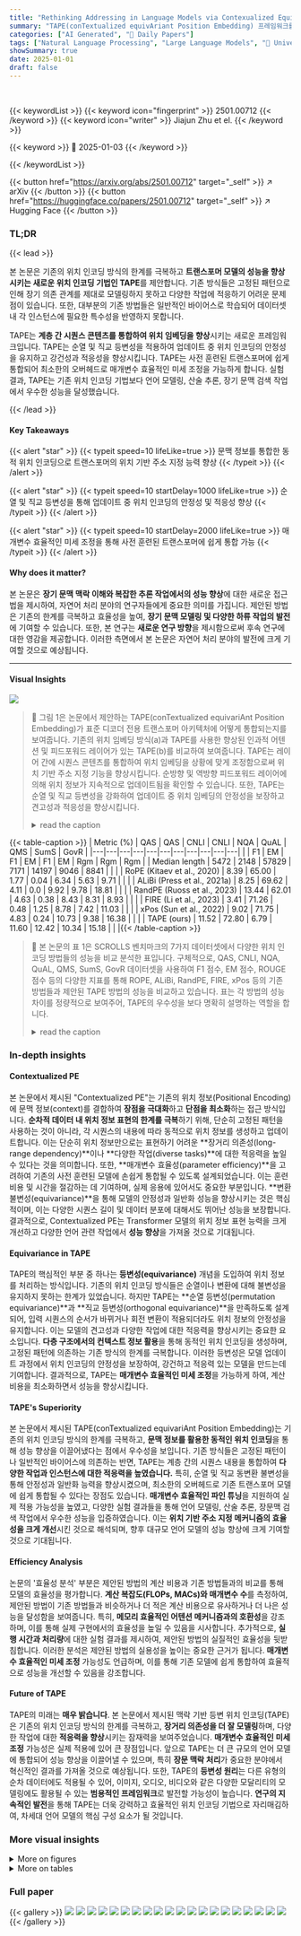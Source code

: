 ```yaml
---
title: "Rethinking Addressing in Language Models via Contexualized Equivariant Positional Encoding"
summary: "TAPE(conTextualized equivAriant Position Embedding) 프레임워크를 통해 문맥 정보를 활용한 동적 위치 인코딩으로 트랜스포머의 위치 기반 주소 지정 성능을 향상시켰습니다."
categories: ["AI Generated", "🤗 Daily Papers"]
tags: ["Natural Language Processing", "Large Language Models", "🏢 University of Texas at Austin",]
showSummary: true
date: 2025-01-01
draft: false
---
```


<br>

{{< keywordList >}}
{{< keyword icon="fingerprint" >}} 2501.00712 {{< /keyword >}}
{{< keyword icon="writer" >}} Jiajun Zhu et el. {{< /keyword >}}
 
{{< keyword >}} 🤗 2025-01-03 {{< /keyword >}}
 
{{< /keywordList >}}

{{< button href="https://arxiv.org/abs/2501.00712" target="_self" >}}
↗ arXiv
{{< /button >}}
{{< button href="https://huggingface.co/papers/2501.00712" target="_self" >}}
↗ Hugging Face
{{< /button >}}




### TL;DR


{{< lead >}}

본 논문은 기존의 위치 인코딩 방식의 한계를 극복하고 **트랜스포머 모델의 성능을 향상시키는 새로운 위치 인코딩 기법인 TAPE**를 제안합니다. 기존 방식들은 고정된 패턴으로 인해 장기 의존 관계를 제대로 모델링하지 못하고 다양한 작업에 적응하기 어려운 문제점이 있습니다. 또한, 대부분의 기존 방법들은 일반적인 바이어스로 학습되어 데이터셋 내 각 인스턴스에 필요한 특수성을 반영하지 못합니다.



TAPE는 **계층 간 시퀀스 콘텐츠를 통합하여 위치 임베딩을 향상**시키는 새로운 프레임워크입니다. TAPE는 순열 및 직교 등변성을 적용하여 업데이트 중 위치 인코딩의 안정성을 유지하고 강건성과 적응성을 향상시킵니다. TAPE는 사전 훈련된 트랜스포머에 쉽게 통합되어 최소한의 오버헤드로 매개변수 효율적인 미세 조정을 가능하게 합니다. 실험 결과, TAPE는 기존 위치 인코딩 기법보다 언어 모델링, 산술 추론, 장기 문맥 검색 작업에서 우수한 성능을 달성했습니다.

{{< /lead >}}


#### Key Takeaways

{{< alert "star" >}}
{{< typeit speed=10 lifeLike=true >}} 문맥 정보를 통합한 동적 위치 인코딩으로 트랜스포머의 위치 기반 주소 지정 능력 향상 {{< /typeit >}}
{{< /alert >}}

{{< alert "star" >}}
{{< typeit speed=10 startDelay=1000 lifeLike=true >}} 순열 및 직교 등변성을 통해 업데이트 중 위치 인코딩의 안정성 및 적응성 향상 {{< /typeit >}}
{{< /alert >}}

{{< alert "star" >}}
{{< typeit speed=10 startDelay=2000 lifeLike=true >}} 매개변수 효율적인 미세 조정을 통해 사전 훈련된 트랜스포머에 쉽게 통합 가능 {{< /typeit >}}
{{< /alert >}}

#### Why does it matter?
본 논문은 **장기 문맥 맥락 이해와 복잡한 추론 작업에서의 성능 향상**에 대한 새로운 접근법을 제시하여, 자연어 처리 분야의 연구자들에게 중요한 의미를 가집니다. 제안된 방법은 기존의 한계를 극복하고 효율성을 높여, **장기 문맥 모델링 및 다양한 하류 작업의 발전**에 기여할 수 있습니다. 또한, 본 연구는 **새로운 연구 방향**을 제시함으로써 후속 연구에 대한 영감을 제공합니다. 이러한 측면에서 본 논문은 자연어 처리 분야의 발전에 크게 기여할 것으로 예상됩니다.

------
#### Visual Insights



![](https://arxiv.org/html/2501.00712/x1.png)

> 🔼 그림 1은 논문에서 제안하는 TAPE(conTextualized equivariAnt Position Embedding)가 표준 디코더 전용 트랜스포머 아키텍처에 어떻게 통합되는지를 보여줍니다. 기존의 위치 임베딩 방식(a)과 TAPE를 사용한 향상된 인과적 어텐션 및 피드포워드 레이어가 있는 TAPE(b)를 비교하여 보여줍니다. TAPE는 레이어 간에 시퀀스 콘텐츠를 통합하여 위치 임베딩을 상황에 맞게 조정함으로써 위치 기반 주소 지정 기능을 향상시킵니다. 순방향 및 역방향 피드포워드 레이어에 의해 위치 정보가 지속적으로 업데이트됨을 확인할 수 있습니다.  또한,  TAPE는 순열 및 직교 등변성을 강화하여 업데이트 중 위치 임베딩의 안정성을 보장하고 견고성과 적응성을 향상시킵니다.
> <details>
> <summary>read the caption</summary>
> Figure 1: Overview of our proposed TAPE in standard decoder-only Transformer architecture.
> </details>





{{< table-caption >}}
| Metric (%) | QAS | QAS | CNLI | CNLI | NQA | QuAL | QMS | SumS | GovR |
|---|---|---|---|---|---|---|---|---|---|---|
|  | F1 | EM | F1 | EM | F1 | EM | Rgm | Rgm | Rgm |
| Median length | 5472 | 2148 | 57829 | 7171 | 14197 | 9046 | 8841 |  |  |
| RoPE (Kitaev et al., 2020) | 8.39 | 65.00 | 1.77 | 0.04 | 6.34 | 5.63 | 9.71 |  |  |
| ALiBi (Press et al., 2021a) | 8.25 | 69.62 | 4.11 | 0.0 | 9.92 | 9.78 | 18.81 |  |  |
| RandPE (Ruoss et al., 2023) | 13.44 | 62.01 | 4.63 | 0.38 | 8.43 | 8.31 | 8.93 |  |  |
| FIRE (Li et al., 2023) | 3.41 | 71.26 | 0.48 | 1.25 | 8.78 | 7.42 | 11.03 |  |  |
| xPos (Sun et al., 2022) | 9.02 | 71.75 | 4.83 | 0.24 | 10.73 | 9.38 | 16.38 |  |  |
| TAPE (ours) | 11.52 | 72.80 | 6.79 | 11.60 | 12.42 | 10.34 | 15.18 |  |  |{{< /table-caption >}}

> 🔼 본 논문의 표 1은 SCROLLS 벤치마크의 7가지 데이터셋에서 다양한 위치 인코딩 방법들의 성능을 비교 분석한 표입니다.  구체적으로, QAS, CNLI, NQA, QuAL, QMS, SumS, GovR 데이터셋을 사용하여 F1 점수, EM 점수, ROUGE 점수 등의 다양한 지표를 통해 ROPE, ALiBi, RandPE, FIRE, xPos 등의 기존 방법들과 제안된 TAPE 방법의 성능을 비교하고 있습니다.  표는 각 방법의 성능 차이를 정량적으로 보여주어, TAPE의 우수성을 보다 명확히 설명하는 역할을 합니다.
> <details>
> <summary>read the caption</summary>
> Table 1: Performance comparison on seven datasets from SCROLLS benchmark.
> </details>





### In-depth insights


#### Contextualized PE
본 논문에서 제시된 "Contextualized PE"는 기존의 위치 정보(Positional Encoding)에 문맥 정보(context)를 결합하여 **장점을 극대화**하고 **단점을 최소화**하는 접근 방식입니다.  **순차적 데이터 내 위치 정보 표현의 한계를 극복**하기 위해, 단순히 고정된 패턴을 사용하는 것이 아니라, 각 시퀀스의 내용에 따라 동적으로 위치 정보를 생성하고 업데이트합니다. 이는 단순히 위치 정보만으로는 표현하기 어려운 **장거리 의존성(long-range dependency)**이나 **다양한 작업(diverse tasks)**에 대한 적응력을 높일 수 있다는 것을 의미합니다. 또한, **매개변수 효율성(parameter efficiency)**을 고려하여 기존의 사전 훈련된 모델에 손쉽게 통합될 수 있도록 설계되었습니다.  이는 훈련 비용 및 시간을 절감하는 데 기여하며, 실제 응용에 있어서도 중요한 부분입니다.  **변환 불변성(equivariance)**을 통해 모델의 안정성과 일반화 성능을 향상시키는 것은 핵심적이며,  이는 다양한 시퀀스 길이 및 데이터 분포에 대해서도 뛰어난 성능을 보장합니다.  결과적으로, Contextualized PE는 Transformer 모델의 위치 정보 표현 능력을 크게 개선하고 다양한 언어 관련 작업에서 **성능 향상**을 가져올 것으로 기대됩니다.

#### Equivariance in TAPE
TAPE의 핵심적인 부분 중 하나는 **등변성(equivariance)** 개념을 도입하여 위치 정보를 처리하는 방식입니다.  기존의 위치 인코딩 방식들은 순열이나 변환에 대해 불변성을 유지하지 못하는 한계가 있었습니다. 하지만 TAPE는 **순열 등변성(permutation equivariance)**과 **직교 등변성(orthogonal equivariance)**을 만족하도록 설계되어, 입력 시퀀스의 순서가 바뀌거나 회전 변환이 적용되더라도 위치 정보의 안정성을 유지합니다. 이는 모델의 견고성과 다양한 작업에 대한 적응력을 향상시키는 중요한 요소입니다.  **다층 구조에서의 컨텍스트 정보 활용**을 통해 동적인 위치 인코딩을 생성하며, 고정된 패턴에 의존하는 기존 방식의 한계를 극복합니다. 이러한 등변성은 모델 업데이트 과정에서 위치 인코딩의 안정성을 보장하여, 강건하고 적응력 있는 모델을 만드는데 기여합니다.  결과적으로, TAPE는 **매개변수 효율적인 미세 조정**을 가능하게 하여, 계산 비용을 최소화하면서 성능을 향상시킵니다.

#### TAPE's Superiority
본 논문에서 제시된 TAPE(conTextualized equivariAnt Position Embedding)는 기존의 위치 인코딩 방식의 한계를 극복하고, **문맥 정보를 활용한 동적인 위치 인코딩**을 통해 성능 향상을 이끌어냈다는 점에서 우수성을 보입니다.  기존 방식들은 고정된 패턴이나 일반적인 바이어스에 의존하는 반면, TAPE는 계층 간의 시퀀스 내용을 통합하여 **다양한 작업과 인스턴스에 대한 적응력을 높였습니다.**  특히, 순열 및 직교 동변환 불변성을 통해 안정성과 일반화 능력을 향상시켰으며, 최소한의 오버헤드로 기존 트랜스포머 모델에 쉽게 통합될 수 있다는 장점도 있습니다.  **매개변수 효율적인 파인 튜닝**을 지원하여 실제 적용 가능성을 높였고, 다양한 실험 결과들을 통해 언어 모델링, 산술 추론, 장문맥 검색 작업에서 우수한 성능을 입증하였습니다.  이는 **위치 기반 주소 지정 메커니즘의 효율성을 크게 개선**시킨 것으로 해석되며, 향후 대규모 언어 모델의 성능 향상에 크게 기여할 것으로 기대됩니다.

#### Efficiency Analysis
논문의 '효율성 분석' 부분은 제안된 방법의 계산 비용과 기존 방법들과의 비교를 통해 모델의 효율성을 평가합니다. **계산 복잡도(FLOPs, MACs)와 매개변수 수**를 측정하여, 제안된 방법이 기존 방법들과 비슷하거나 더 적은 계산 비용으로 유사하거나 더 나은 성능을 달성함을 보여줍니다. 특히, **메모리 효율적인 어텐션 메커니즘과의 호환성**을 강조하며, 이를 통해 실제 구현에서의 효율성을 높일 수 있음을 시사합니다. 추가적으로, **실행 시간과 처리량**에 대한 실험 결과를 제시하여, 제안된 방법의 실질적인 효율성을 뒷받침합니다. 이러한 분석은 제안된 방법의 실용성을 높이는 중요한 근거가 됩니다.  **매개변수 효율적인 미세 조정** 가능성도 언급하며, 이를 통해 기존 모델에 쉽게 통합하여 효율적으로 성능을 개선할 수 있음을 강조합니다.

#### Future of TAPE
TAPE의 미래는 **매우 밝습니다**.  본 논문에서 제시된 맥락 기반 등변 위치 인코딩(TAPE)은 기존의 위치 인코딩 방식의 한계를 극복하고, **장거리 의존성을 더 잘 모델링**하며, 다양한 작업에 대한 **적응력을 향상**시키는 잠재력을 보여주었습니다.  **매개변수 효율적인 미세 조정** 가능성은 실제 적용에 있어 큰 장점입니다. 앞으로 TAPE는 더 큰 규모의 언어 모델에 통합되어 성능 향상을 이끌어낼 수 있으며, 특히 **장문 맥락 처리**가 중요한 분야에서 혁신적인 결과를 가져올 것으로 예상됩니다.  또한, TAPE의 **등변성 원리**는 다른 유형의 순차 데이터에도 적용될 수 있어, 이미지, 오디오, 비디오와 같은 다양한 모달리티의 모델링에도 활용될 수 있는 **범용적인 프레임워크**로 발전할 가능성이 높습니다.  **연구의 지속적인 발전**을 통해 TAPE는 더욱 강력하고 효율적인 위치 인코딩 기법으로 자리매김하여, 차세대 언어 모델의 핵심 구성 요소가 될 것입니다.


### More visual insights

<details>
<summary>More on figures
</summary>


![](https://arxiv.org/html/2501.00712/x2.png)

> 🔼 그림 2는 서로 다른 위치 인코딩 방법(RoPE, RandPE, NoPE, FIRE, TAPE)을 사용하여 2배 길이의 문맥 길이에서 덧셈 문제에 대한 정확도를 비교한 열 지도를 보여줍니다. 모델은 최대 길이 40의 시퀀스로 학습되었고, 최대 길이 80의 시퀀스로 테스트되었습니다. 열 지도의 평균 정확도는 RoPE, RandPE, NoPE, FIRE, TAPE에 대해 각각 26.32%, 26.56%, 22.45%, 26.98%, 32.82%입니다. 이는 TAPE가 더 긴 시퀀스에 대해서도 우수한 일반화 성능을 보임을 시사합니다.
> <details>
> <summary>read the caption</summary>
> Figure 2: Accuracy on addition task between different methods on 2×\times× context length. Models are trained on sequence with length up to 40 while test on sequence with length up to 80. The average accuracy across the heatmap is 26.32%, 26.56%, 22.45%, 26.98% and 32.82% respectively for RoPE, RandPE, NoPE, FIRE and TAPE.
> </details>



![](https://arxiv.org/html/2501.00712/x3.png)

> 🔼 그림 3은 Llama2 7B 모델에 다양한 미세 조정 방법을 적용했을 때, 문맥 길이가 1k에서 8k로 증가함에 따라 패스키 검색 정확도가 어떻게 변하는지 보여줍니다.  다양한 미세 조정 기법(LoRA, LongLoRA, Theta Scaling, TAPE)의 성능을 비교하여, 각 기법이 문맥 길이 변화에 따른 검색 성능에 미치는 영향을 시각적으로 나타냅니다.  이를 통해 어떤 미세조정 방법이 긴 문맥에서의 패스키 검색에 가장 효과적인지 확인할 수 있습니다.
> <details>
> <summary>read the caption</summary>
> Figure 3: Accuracy on passkey retrieval from 1k to 8k context length between Llama2 7B with different fine-tuning methods.
> </details>



![](https://arxiv.org/html/2501.00712/x4.png)

> 🔼 그림 4는 TAPE의 동작을 시각적으로 보여줍니다. 채널 차원은 단순화를 위해 생략되었으며, 모든 연산은 채널별로 수행될 수 있습니다. 어텐션 레이어에서 입력 토큰 임베딩은 N×B의 형태를 가지며, 위치 임베딩은 N×L×R의 형태를 가집니다. 피드포워드 레이어의 경우, 연산이 위치별로 수행되므로 N 차원은 생략됩니다. 그 결과, 입력 토큰 임베딩은 B(또는 B×1)의 형태를 가지며, 위치 임베딩은 L×R의 형태를 가집니다.
> <details>
> <summary>read the caption</summary>
> Figure 4: Visualization of TAPE’s operations. The channel dimension is omitted for simplicity as all operations can be channel-wise. In the attention layer, the input token embeddings have a shape of N×B𝑁𝐵N\times Bitalic_N × italic_B, and the position embeddings have a shape of N×L×R𝑁𝐿𝑅N\times L\times Ritalic_N × italic_L × italic_R. For the feed-forward layer, the N𝑁Nitalic_N dimension is omitted as its operations are position-wise. The input token embeddings then have a shape of B𝐵Bitalic_B (or B×1𝐵1B\times 1italic_B × 1), and the position embeddings have a shape of L×R𝐿𝑅L\times Ritalic_L × italic_R.
> </details>



![](https://arxiv.org/html/2501.00712/x5.png)

> 🔼 그림 5는 길이 20으로 학습된 덧셈 문제에 대한 정확도를 보여줍니다. 테스트는 문맥 길이가 2배인 데이터셋을 사용하여 진행되었습니다.  히트맵의 평균 정확도는 RoPE, RandPE, FIRE 및 TAPE에 대해 각각 26.12%, 26.12%, 39.44%, 41.42%입니다.  즉, TAPE 모델이 다른 세 가지 방법보다 덧셈 문제 풀이 정확도가 더 높음을 보여줍니다.  특히, FIRE 및 TAPE는 긴 문맥을 다루는 데 상당히 효과적임을 시사합니다.
> <details>
> <summary>read the caption</summary>
> Figure 5: Accuracy on addition task trained with length 20 test on 2×\times× context length. The average accuracy across the heatmap is 26.12%, 26.12%, 39.44% and 41.42% respectively for RoPE, RandPE, FIRE and TAPE.
> </details>



![](https://arxiv.org/html/2501.00712/x6.png)

> 🔼 그림 6은 맥락 길이가 두 배인 덧셈 문제에 대한 정확도를 보여줍니다.  각 모델의 평균 정확도는 FIRE의 경우 26.98%, TAPE의 경우 32.82%, TAPE + YaRN의 경우 33.92% 입니다. 이 그래프는 서로 다른 모델들이 다양한 길이의 덧셈 문제에 대해 어떻게 다른 성능을 보이는지 시각적으로 보여줍니다. 특히, TAPE와 TAPE + YaRN의 우수한 성능을 강조합니다.
> <details>
> <summary>read the caption</summary>
> Figure 6: Accuracy on addition task on 2×\times× context length. The average accuracy is 26.98%, 32.82% and 33.92% respectively for FIRE, TAPE and TAPE + YaRN.
> </details>



![](https://arxiv.org/html/2501.00712/extracted/6105208/fig/vis_dp.png)

> 🔼 그림은 TAPE와 RoPE의 위치 임베딩의 점곱 패턴을 보여줍니다.  TAPE는 긴 범위의 토큰 간 관계에 더 고르게 주의를 기울이는 반면, RoPE는 토큰의 국지적인 관계에 더 집중하는 것을 보여줍니다. TAPE의 점곱 패턴은 깊이가 깊어짐에 따라 대각선 패턴이 감소하고, 격자와 같은 패턴이 형성되는 것을 보여줍니다. 이는 모델이 먼 토큰에 구조적이고 주기적인 방식으로 더 집중하기 시작함을 시사합니다.
> <details>
> <summary>read the caption</summary>
> (a)  Dot-product patterns of positional embeddings of TAPE and RoPE.
> </details>



![](https://arxiv.org/html/2501.00712/extracted/6105208/fig/vis_attn_diff.png)

> 🔼 그림은 TAPE와 RoPE의 어텐션 패턴 차이를 보여줍니다. TAPE는 긴 범위의 토큰에도 고르게 주의를 기울이는 반면, RoPE는 대각선 패턴에 집중하여 지역적인 어텐션을 강조합니다. TAPE의 경우, 깊이가 깊어짐에 따라 대각선 패턴이 줄어들고, 멀리 떨어진 토큰에 대한 주의가 체계적으로 증가합니다.
> <details>
> <summary>read the caption</summary>
> (b)  Difference between TAPE and RoPE
> </details>



![](https://arxiv.org/html/2501.00712/x7.png)

> 🔼 그림 7은 위치 정보 임베딩의 내적 패턴과 그에 따른 어텐션 차이를 TAPE와 RoPE 방법론 측면에서 비교한 것입니다. (a)는 TAPE가 상대적으로 작은 동적 범위를 가진 주변 토큰에 대한 체계적인 어텐션을 보여주는 반면, RoPE는 뚜렷한 검은색 영역을 가진 대각선 패턴이 매우 두드러지는 것을 보여줍니다. (b)는 TAPE가 자기 토큰에 대한 과도한 어텐션을 피하면서 장거리 토큰에 효과적으로 어텐션을 집중시키는 반면 RoPE는 그렇지 않다는 것을 보여줍니다.
> <details>
> <summary>read the caption</summary>
> Figure 7: Comparison of TAPE and RoPE methods in terms of positional embedding dot-product patterns and their resulting attention differences. (a) TAPE demonstrates a systematic attention to surrounding tokens with relatively small dynamic ranges, whereas RoPE exhibits a highly significant diagonal pattern with distinctively black regions. (b) TAPE effectively attends to longer-range tokens, avoiding excessive attention to the self-token, in contrast to RoPE.
> </details>



</details>




<details>
<summary>More on tables
</summary>


{{< table-caption >}}
| Method | Proof-pile 1024 | Proof-pile 2048 | Proof-pile 4096 | Proof-pile 8192 | PG19 1024 | PG19 2048 | PG19 4096 | PG19 8192 |
|---|---|---|---|---|---|---|---|---|
| LoRA | 3.828 | 3.369 | 3.064 | 2.867 | 9.791 | 9.098 | 8.572 | 8.199 |
| LongLoRA | 3.918 | 3.455 | 3.153 | 2.956 | 9.989 | 9.376 | 8.948 | 8.645 |
| Theta Scaling | 3.864 | 3.415 | 3.121 | 2.934 | 9.257 | 8.640 | 8.241 | 7.999 |
| TAPE | 3.641 | 3.196 | 2.901 | 2.708 | 8.226 | 7.642 | 7.278 | 7.063 |{{< /table-caption >}}
> 🔼 표 2는 다양한 문맥 길이에 따른 perplexity 평가 결과를 보여줍니다.  다양한 길이의 시퀀스에 대해 여러 모델의 perplexity 값을 비교하여 모델의 긴 문맥 처리 성능을 평가합니다.  구체적으로는  Proof-pile 과 PG19 데이터셋의 1024, 2048, 4096, 8192 토큰 길이에 대한 perplexity 수치를 보여줍니다.
> <details>
> <summary>read the caption</summary>
> Table 2: Evaluation on perplexity across different context lengths.
> </details>

{{< table-caption >}}
| Method | TAPE | RoPE | FIRE | T5's relative bias |
|---|---|---|---|---|
| FLOPS (G) | 365.65 | 321.10 | 331.97 | 321.10 |
| MACs (G) | 180.69 | 160.46 | 165.69 | 160.46 |
| Params. (M) | 155.33 | 154.89 | 154.90 | 154.90 |{{< /table-caption >}}
> 🔼 본 표는 서로 다른 위치 인코딩 방식을 사용하는 모델들의 FLOPS, MACs 및 파라미터 수를 비교하여 효율성을 분석한 결과를 보여줍니다.  TAPE, ROPE, FIRE 및 T5의 상대적 편향 등 다양한 위치 인코딩 기법을 적용한 모델들의 성능을 계산량 측면에서 비교 분석합니다.  이를 통해 TAPE 모델의 효율성을 기존 방법들과 비교하여 확인할 수 있습니다.
> <details>
> <summary>read the caption</summary>
> Table 3: Comparison of FLOPS, MACs, and the number of parameters for models with different position embeddings.
> </details>

{{< table-caption >}}
| Method | TAPE w/ Fusion | TAPE w/o Fusion | RoPE | FIRE | T5's relative bias |
|---|---|---|---|---|---| 
| Time (×10⁻⁴) | 2.56 | 5.63 | 2.08 | 5.56 | 6.90 |
| Throughput | 3910 | 1775 | 4810 | 1799 | 1449 |
| Flash Attention | ✓ | ✓ | ✓ | ✗ | ✗ |{{< /table-caption >}}
> 🔼 표 4는 시스템 성능 측정 결과를 보여줍니다.  '시간' 행은 100회의 추론 단계에 걸친 평균 실행 시간을, '처리량' 행은 초당 반복 횟수를 나타냅니다. 이 표는 TAPE, RoPE, FIRE 및 T5의 상대적 편향을 가진 모델의 성능을 비교 분석하여 효율성을 평가하는 데 사용됩니다.
> <details>
> <summary>read the caption</summary>
> Table 4: System measurement. We report execution time per step in the Time row and iteration per second in the Throughput row. The values are averaged over 100 inference steps.
> </details>

{{< table-caption >}}
| Method | Setting | 
|---|---| 
| Arithmetic (§4.1) | Sequence length: 80 | 
|  | Batch size: 512 | 
|  | Number of iterations: 20k | 
|  | Attention dropout prob.: 0.0 | 
|  | Optimizer: AdamW | 
|  | Learning rate: 1e-4 | 
| C4 Pre-training (§4.2) | Sequence length: 1024 | 
|  | Batch size: 512 | 
|  | Number of iterations: 10k | 
|  | Attention dropout prob.: 0.0 | 
|  | Optimizer: AdamW | 
|  | Learning rate: 1e-4 | 
| SCROLLS (§4.2) | Sequence length: 1024 | 
|  | Batch size: 64 | 
|  | Number of iterations: 1k | 
|  | Attention dropout prob.: 0.0 | 
|  | Optimizer: AdamW | 
|  | Learning rate: 1e-5 | 
| Context Extension (§4.3) | Sequence length: 8096 | 
|  | Batch size: 64 | 
|  | Number of iterations: 1k | 
|  | Attention dropout prob.: 0.0 | 
|  | Optimizer: AdamW | 
|  | Learning rate: 2e-5 | {{< /table-caption >}}
> 🔼 표 5는 논문의 실험에서 사용된 언어 모델 사전 학습 및 미세 조정에 대한 교육 설정을 보여줍니다. 표에는 각 실험 설정에 대한 시퀀스 길이, 배치 크기, 반복 횟수, 어텐션 드롭아웃 확률, 최적화기, 학습률 등의 세부 정보가 포함되어 있습니다. 사전 학습 및 미세 조정 모두에 대해 세 가지 실험 설정이 있습니다. 이 표는 논문의 실험 부분을 이해하는 데 중요한 역할을 합니다.
> <details>
> <summary>read the caption</summary>
> Table 5: Training recipe for language model pre-training and fine-tuning in experiments.
> </details>

{{< table-caption >}}
| Architecture | Perplexity |
|---|---|---|---|---|
| **Attention** | **Feed Forward** | **128** | **256** | **512** | **1024** |
| ✗ | ✗ | 139.2 | 92.8 | 69.3 | 57.2 |
| ✗ | ✓ | 143.3 | 95.0 | 70.7 | 58.4 |
| ✓ | ✗ | 142.7 | 94.3 | 70.1 | 57.6 |
| ✓ | ✓ | 132.0 | 86.6 | 63.9 | 52.2 |
| **Rotation Equivariance** | **Tensorial Embedding** |  |  |  |  |
| ✗ | ✗ | 140.7 | 92.1 | 68.2 | 56.2 |
| ✓ | ✗ | 138.4 | 91.3 | 67.8 | 55.7 |
| ✗ | ✓ | 132.9 | 87.8 | 65.4 | 54.1 |
| ✓ | ✓ | 132.0 | 86.6 | 63.9 | 52.2 |{{< /table-caption >}}
> 🔼 표 6은 TAPE 아키텍처에 대한 ablation 연구 결과를 보여줍니다.  다양한 시퀀스 길이에 대해 사전 훈련된 모델의 perplexity를 GitHub 테스트 세트에서 평가했습니다.  구체적으로, 어텐션 레이어와 MLP 레이어의 아키텍처 디자인, 회전 등변성(rotation equivariance), 텐서 임베딩(tensorial embedding)의 세 가지 측면에 대한 ablation 실험을 수행하여 각 요소가 모델 성능에 미치는 영향을 분석했습니다.  표에는 각 ablation 설정에 대한 perplexity 값이 다양한 시퀀스 길이에 대해 제시되어 있으며, 이를 통해 TAPE 아키텍처의 각 구성 요소의 중요성을 정량적으로 확인할 수 있습니다.
> <details>
> <summary>read the caption</summary>
> Table 6: Ablation study on TAPE architecture. We evalute pre-trained models’ perplexity across varying sequence lengths on the GitHub test set.
> </details>

{{< table-caption >}}
| **TAPE** | **Perplexity** |  |  |  |  |
|---|---|---|---|---|---| 
| **Added Params. (M)** | **$I$** | **128** | **256** | **512** | **1024** |
| 0.11 | 12 | 133.2 | 87.9 | 65.2 | 53.6 |
| 0.22 | 24 | 133.0 | 86.1 | 63.2 | 51.8 |
| 0.44 | 48 | 132.0 | 86.6 | 63.9 | 52.2 |
| 0.88 | 96 | 133.2 | 87.5 | 64.5 | 52.7 |
| 1.76 | 192 | 133.0 | 87.3 | 64.5 | 53.0 |{{< /table-caption >}}
> 🔼 표 7은 TAPE의 하이퍼파라미터 I의 영향을 평가하기 위한 실험 결과를 보여줍니다.  다양한 길이의 시퀀스에 대해 사전 훈련된 모델의 perplexity를 GitHub 테스트 세트에서 측정하였습니다.  이 표는 하이퍼파라미터 I의 값을 변경했을 때 perplexity에 어떤 영향이 있는지 보여줌으로써 최적의 I 값을 찾는 데 도움이 됩니다.  결과적으로, I의 값은 모델 성능에 미치는 영향이 제한적이지만 2H 에서 4H 사이의 값이 성능에 더 나은 결과를 가져오는 경향을 보여줍니다.
> <details>
> <summary>read the caption</summary>
> Table 7: Ablation study on TAPE hyperparameter I𝐼Iitalic_I. We evalute pre-trained models’ perplexity across varying sequence lengths on the GitHub test set.
> </details>

{{< table-caption >}}
| Atten. Diff. (<math>\times 10^{-2}</math>) | Add Tokens |  |  |  | Shift IDs |  |  |  |  |
|---|---|---|---|---|---|---|---|---|---| 
|  | Layer 1 | Layer 2 | Layer 4 | Layer 8 | Layer 1 | Layer 2 | Layer 4 | Layer 8 |
|---|---|---|---|---|---|---|---|---|---|
| RoPE | 8.93 | 8.51 | 12.29 | 11.46 | 0.01 | 0.02 | 0.02 | 0.03 |
| TAPE | 9.08 | 11.24 | 12.23 | 13.78 | 0.01 | 0.02 | 0.04 | 0.04 |
| w/o EQ | 11.30 | 11.38 | 13.32 | 14.55 | 0.01 | 0.24 | 0.37 | 0.51 |{{< /table-caption >}}
> 🔼 표 8은 위치 이동에 따른 RoPE, TAPE 및 동변환 없는 TAPE의 비교를 보여줍니다.  위치 이동 방법은 두 가지로, 세 개의 [BOS] 토큰 추가 및 시작 위치 ID를 3으로 설정하는 방법입니다. 이 표는 두 가지 위치 이동 방법에 대해 각 층에서 어텐션 가중치(위쪽)와 위치 임베딩 내적(아래쪽)의 차이를 보여줍니다.
> <details>
> <summary>read the caption</summary>
> Table 8: Comparison of RoPE, TAPE, and TAPE without equivariance (w/o EQ) under positional shifts. The table shows differences in attention weights (top) and positional embedding dot products (bottom) across layers for two shift methods: adding three [BOS] tokens (“Add Tokens”) and starting position IDs at 3 (“Shift IDs”).
> </details>

{{< table-caption >}}
| PE Dot Prod. | Diff. (%) | Add Tokens |  |  |  |  | Shift IDs |  |  |  |  |
|---|---|---|---|---|---|---|---|---|---|---|---|---|
|  |  | Layer 1 | Layer 2 | Layer 4 | Layer 8 | Layer 1 | Layer 2 | Layer 4 | Layer 8 |
|---|---|---|---|---|---|---|---|---|---|---|---|---|
| RoPE | 0.03 | 0.03 | 0.03 | 0.03 | 0.03 | 0.03 | 0.03 | 0.03 | 0.03 |
| TAPE | 0.03 | 0.37 | 2.75 | 6.62 | 0.03 | 0.02 | 0.03 | 0.04 |
| w/o EQ | 0.03 | 2.29 | 3.34 | 6.37 | 0.03 | 0.54 | 0.44 | 0.86 |{{< /table-caption >}}
> 🔼 표 9는 다양한 방법들을 사용하여 측정된 여러 벤치마크에 대한 정확도를 백분율로 나타낸 것입니다.  MMLU(Massive Multitask Language Understanding) 및 ARC(AI2 Reasoning Challenge) 벤치마크의 하위 벤치마크(인문학, 사회과학, STEM, 기타, ARC Challenge, ARC Easy) 별로 LoRA, LongLoRA, ThetaScaling, TAPE의 정확도를 비교하여 보여줍니다. 이 표는 TAPE 모델의 성능을 다른 기존 방법들과 비교 분석하는 데 사용됩니다.
> <details>
> <summary>read the caption</summary>
> Table 9: Accuracy in Percentage Across Methods and Benchmarks
> </details>

{{< table-caption >}}
| Method | Humanities | Social Sciences | STEM | Other | ARC Challenge | ARC Easy |
|---|---|---|---|---|---|---|
| LoRA | 39.09 ± 0.69 | 46.47 ± 0.88 | 33.65 ± 0.83 | 45.83 ± 0.89 | 45.31 ± 1.45 | 74.28 ± 0.90 |
| LongLoRA | 37.53 ± 0.69 | 43.55 ± 0.88 | 32.54 ± 0.83 | 43.84 ± 0.88 | 45.31 ± 1.45 | 74.16 ± 0.90 |
| ThetaScaling | 37.45 ± 0.69 | 43.16 ± 0.88 | 33.05 ± 0.83 | 44.64 ± 0.88 | 45.65 ± 1.46 | 74.24 ± 0.90 |
| TAPE | 37.96 ± 0.69 | 45.40 ± 0.88 | 33.27 ± 0.83 | 45.06 ± 0.88 | 46.25 ± 1.46 | 74.16 ± 0.90 |{{< /table-caption >}}
> 🔼 본 표는 QuALITY 데이터셋의 두 질문에 대해 다양한 positional encoding 방법(TAPE, RoPE, xPos, RandPE, ALiBi)의 답변을 비교 분석한 결과를 보여줍니다. 각 방법의 정답 여부(EM)를 표시하여, TAPE의 성능 우수성과 다른 방법들의 한계점을 보여줍니다.  특히, TAPE는 정답 또는 정답과 유사한 답변을 생성하지만, 다른 방법들은 부정확하거나 비문맥적인 답변을 생성하는 경우가 많음을 보여줍니다.
> <details>
> <summary>read the caption</summary>
> Table 10: Comparing answers of different methods on example questions in QuALITY.
> </details>

{{< table-caption >}}
| Method | Question A | EM | Question B | EM |
|---|---|---|---|---|
| Ground Truth | The secret service budget was small | ✓ | Only the private quarters or the office restroom | ✓ |
| TAPE | The secret service budget was small | ✓ | Only the private quarters | ✗ |
| xPos | They were all they were waiting for | ✗ | Only a tiny part of the right of the right to leave foreverish | ✗ |
| RandPE | Their human opinion was trusted by others who have trust the services of their people | ✗ | Only a handsome man | ✗ |
| RoPE | Their orless them together with their repories did not only they didn’s never done was never done was never done… (repeating) | ✗ | The/O only the full-College All of the full-College All of the full-College… (repeating) | ✗ |
| ALiBi | Jimmy Carter is the president’s de facto president | ✗ | Jimmy Carter is the president’s de facto president | ✗ |{{< /table-caption >}}
> 🔼 표 11은 논문의 QuALITY 섹션에서 예시로 제시된 질문들을 보여줍니다.  각 질문은 QuALITY 데이터셋에 속하며, 긴 본문을 바탕으로 답을 유추해야 하는 특징을 가지고 있습니다.  표는 각 질문에 대한 맥락 정보와 정답 후보를 포함하고 있으며, 이를 통해  모델이 긴 문맥을 이해하고 정답을 도출하는 능력을 평가하는 데 사용됩니다.
> <details>
> <summary>read the caption</summary>
> Table 11: Example Questions in QuALITY
> </details>

</details>




### Full paper

{{< gallery >}}
<img src="paper_images/1.png" class="grid-w50 md:grid-w33 xl:grid-w25" />
<img src="paper_images/2.png" class="grid-w50 md:grid-w33 xl:grid-w25" />
<img src="paper_images/3.png" class="grid-w50 md:grid-w33 xl:grid-w25" />
<img src="paper_images/4.png" class="grid-w50 md:grid-w33 xl:grid-w25" />
<img src="paper_images/5.png" class="grid-w50 md:grid-w33 xl:grid-w25" />
<img src="paper_images/6.png" class="grid-w50 md:grid-w33 xl:grid-w25" />
<img src="paper_images/7.png" class="grid-w50 md:grid-w33 xl:grid-w25" />
<img src="paper_images/8.png" class="grid-w50 md:grid-w33 xl:grid-w25" />
<img src="paper_images/9.png" class="grid-w50 md:grid-w33 xl:grid-w25" />
<img src="paper_images/10.png" class="grid-w50 md:grid-w33 xl:grid-w25" />
<img src="paper_images/11.png" class="grid-w50 md:grid-w33 xl:grid-w25" />
<img src="paper_images/12.png" class="grid-w50 md:grid-w33 xl:grid-w25" />
<img src="paper_images/13.png" class="grid-w50 md:grid-w33 xl:grid-w25" />
<img src="paper_images/14.png" class="grid-w50 md:grid-w33 xl:grid-w25" />
<img src="paper_images/15.png" class="grid-w50 md:grid-w33 xl:grid-w25" />
<img src="paper_images/16.png" class="grid-w50 md:grid-w33 xl:grid-w25" />
<img src="paper_images/17.png" class="grid-w50 md:grid-w33 xl:grid-w25" />
<img src="paper_images/18.png" class="grid-w50 md:grid-w33 xl:grid-w25" />
<img src="paper_images/19.png" class="grid-w50 md:grid-w33 xl:grid-w25" />
<img src="paper_images/20.png" class="grid-w50 md:grid-w33 xl:grid-w25" />
{{< /gallery >}}